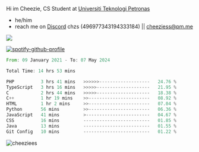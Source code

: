  Hi im Cheezie, CS Student at [Universiti Teknologi Petronas](https://www.utp.edu.my/Pages/Home.aspx)


- he/him  
- reach me on [Discord](https://discord.gg/R2zcmRMQym) chzs (496977343194333184) || [cheeziess@pm.me](mailto:cheeziess@pm.me) 

![](https://discord.c99.nl/widget/theme-3/496977343194333184.png)

[![spotify-github-profile](https://spotify-github-profile.vercel.app/api/view?uid=guwmvkhyh85uvierjzp9buh87&cover_image=true&theme=default&show_offline=true&bar_color=53b14f&bar_color_cover=true)](https://spotify-github-profile.vercel.app/api/view?uid=guwmvkhyh85uvierjzp9buh87&redirect=true)
<!--START_SECTION:waka-->

```rust
From: 09 January 2021 - To: 07 May 2024

Total Time: 14 hrs 53 mins

PHP          3 hrs 41 mins   >>>>>>-------------------   24.76 %
TypeScript   3 hrs 16 mins   >>>>>--------------------   21.95 %
C            2 hrs 44 mins   >>>>>--------------------   18.38 %
C++          1 hr 19 mins    >>-----------------------   08.92 %
HTML         1 hr 2 mins     >>-----------------------   07.04 %
Python       56 mins         >>-----------------------   06.36 %
JavaScript   41 mins         >------------------------   04.67 %
CSS          16 mins         -------------------------   01.85 %
Java         13 mins         -------------------------   01.55 %
Git Config   10 mins         -------------------------   01.22 %
```

<!--END_SECTION:waka-->
<img src="https://komarev.com/ghpvc/?username=cheeziess&color=431c53" alt="cheeziees">

